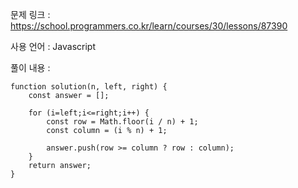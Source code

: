문제 링크 : https://school.programmers.co.kr/learn/courses/30/lessons/87390

사용 언어 : Javascript

풀이 내용 :

```
function solution(n, left, right) {
    const answer = [];
    
    for (i=left;i<=right;i++) {
        const row = Math.floor(i / n) + 1;
        const column = (i % n) + 1;
        
        answer.push(row >= column ? row : column);
    }
    return answer;
}
```